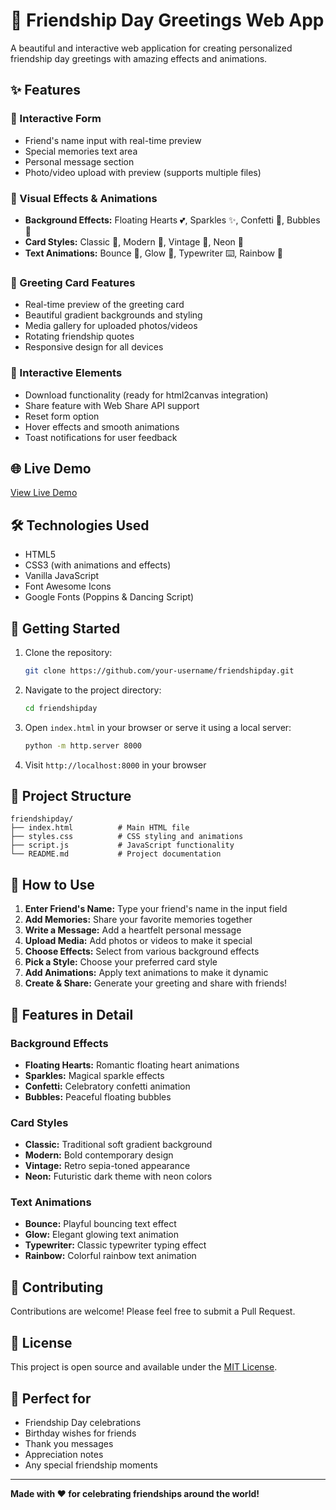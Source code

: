 # 🎉 Friendship Day Greetings Web App

A beautiful and interactive web application for creating personalized friendship day greetings with amazing effects and animations.

## ✨ Features

### 📝 Interactive Form
- Friend's name input with real-time preview
- Special memories text area
- Personal message section
- Photo/video upload with preview (supports multiple files)

### 🎨 Visual Effects & Animations
- **Background Effects:** Floating Hearts 💕, Sparkles ✨, Confetti 🎊, Bubbles 🫧
- **Card Styles:** Classic 🌸, Modern 🎨, Vintage 📜, Neon 💫
- **Text Animations:** Bounce 🎈, Glow 🌟, Typewriter ⌨️, Rainbow 🌈

### 🎁 Greeting Card Features
- Real-time preview of the greeting card
- Beautiful gradient backgrounds and styling
- Media gallery for uploaded photos/videos
- Rotating friendship quotes
- Responsive design for all devices

### 🚀 Interactive Elements
- Download functionality (ready for html2canvas integration)
- Share feature with Web Share API support
- Reset form option
- Hover effects and smooth animations
- Toast notifications for user feedback

## 🌐 Live Demo

[View Live Demo](https://sunmughan.github.io/friendshipday/)

## 🛠️ Technologies Used

- HTML5
- CSS3 (with animations and effects)
- Vanilla JavaScript
- Font Awesome Icons
- Google Fonts (Poppins & Dancing Script)

## 🚀 Getting Started

1. Clone the repository:
   ```bash
   git clone https://github.com/your-username/friendshipday.git
   ```

2. Navigate to the project directory:
   ```bash
   cd friendshipday
   ```

3. Open `index.html` in your browser or serve it using a local server:
   ```bash
   python -m http.server 8000
   ```

4. Visit `http://localhost:8000` in your browser

## 📁 Project Structure

```
friendshipday/
├── index.html          # Main HTML file
├── styles.css          # CSS styling and animations
├── script.js           # JavaScript functionality
└── README.md           # Project documentation
```

## 🎯 How to Use

1. **Enter Friend's Name:** Type your friend's name in the input field
2. **Add Memories:** Share your favorite memories together
3. **Write a Message:** Add a heartfelt personal message
4. **Upload Media:** Add photos or videos to make it special
5. **Choose Effects:** Select from various background effects
6. **Pick a Style:** Choose your preferred card style
7. **Add Animations:** Apply text animations to make it dynamic
8. **Create & Share:** Generate your greeting and share with friends!

## 🌟 Features in Detail

### Background Effects
- **Floating Hearts:** Romantic floating heart animations
- **Sparkles:** Magical sparkle effects
- **Confetti:** Celebratory confetti animation
- **Bubbles:** Peaceful floating bubbles

### Card Styles
- **Classic:** Traditional soft gradient background
- **Modern:** Bold contemporary design
- **Vintage:** Retro sepia-toned appearance
- **Neon:** Futuristic dark theme with neon colors

### Text Animations
- **Bounce:** Playful bouncing text effect
- **Glow:** Elegant glowing text animation
- **Typewriter:** Classic typewriter typing effect
- **Rainbow:** Colorful rainbow text animation

## 🤝 Contributing

Contributions are welcome! Please feel free to submit a Pull Request.

## 📄 License

This project is open source and available under the [MIT License](LICENSE).

## 💝 Perfect for

- Friendship Day celebrations
- Birthday wishes for friends
- Thank you messages
- Appreciation notes
- Any special friendship moments

---

**Made with ❤️ for celebrating friendships around the world!**